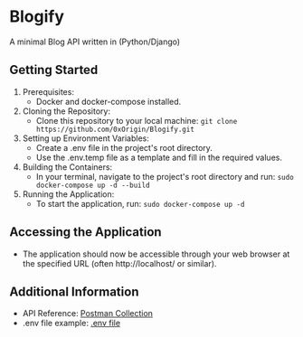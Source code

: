 # Blogify
A minimal Blog API written in (Python/Django)

## Getting Started

1. Prerequisites:
    * Docker and docker-compose installed.
2. Cloning the Repository:
    * Clone this repository to your local machine: ```git clone https://github.com/0xOrigin/Blogify.git```
3. Setting up Environment Variables:
    * Create a .env file in the project's root directory.
    * Use the .env.temp file as a template and fill in the required values.
4. Building the Containers:
    * In your terminal, navigate to the project's root directory and run: ```sudo docker-compose up -d --build```
5. Running the Application:
    * To start the application, run: ```sudo docker-compose up -d```

## Accessing the Application

- The application should now be accessible through your web browser at the specified URL (often http://localhost/ or similar).

## Additional Information
  * API Reference: [Postman Collection](https://documenter.getpostman.com/view/24525817/2sA2xk1rVh)
  * .env file example: [.env file](https://drive.google.com/file/d/1r3BgRmtzALpn5-0X2A6JiF3pePlYeSTY/view?usp=sharing)
